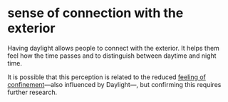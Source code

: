 # sense of connection with the exterior

Having daylight allows people to connect with the exterior.
It helps them feel how the time passes and to distinguish between daytime
and night time. 

It is possible that this perception is related to the 
reduced [feeling of confinement](code=feeling_of_confinement)—also influenced by Daylight—,
but confirming this requires further research.